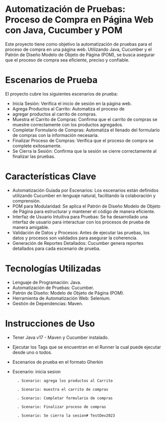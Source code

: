 # Automatización de Pruebas: Proceso de Compra en Página Web con Java, Cucumber y POM
Este proyecto tiene como objetivo la automatización de pruebas para el proceso de compra en una página web. Utilizando Java, Cucumber y el Patrón de Diseño Modelo de Objeto de Página (POM), se busca asegurar que el proceso de compra sea eficiente, preciso y confiable.

# Escenarios de Prueba
El proyecto cubre los siguientes escenarios de prueba:

- Inicia Sesión: Verifica el inicio de sesión en la página web.
- Agrega Productos al Carrito: Automatiza el proceso de 
- agregar productos al carrito de compras.
- Muestra el Carrito de Compras: Confirma que el carrito de compras se muestre correctamente con los productos agregados.
- Completar Formulario de Compras: Automatiza el llenado del formulario de compras con la información necesaria.
- Finalizar Proceso de Compras: Verifica que el proceso de compra se complete exitosamente.
- Se Cierra la Sesión: Confirma que la sesión se cierre correctamente al finalizar las pruebas.

# Características Clave
- Automatización Guiada por Escenarios: Los escenarios están definidos utilizando Cucumber en lenguaje natural, facilitando la colaboración y comprensión.
- POM para Modularidad: Se aplica el Patrón de Diseño Modelo de Objeto de Página para estructurar y mantener el código de manera eficiente.
- Interfaz de Usuario Intuitiva para Pruebas: Se ha desarrollado una interfaz de usuario para interactuar con los procesos de prueba de manera amigable.
- Validación de Datos y Procesos: Antes de ejecutar las pruebas, los datos y procesos son validados para asegurar la coherencia.
- Generación de Reportes Detallados: Cucumber genera reportes detallados para cada escenario de prueba.

# Tecnologías Utilizadas
- Lenguaje de Programación: Java.
- Automatización de Pruebas: Cucumber.
- Patrón de Diseño: Modelo de Objeto de Página (POM).
- Herramienta de Automatización Web:  Selenium.
- Gestión de Dependencias: Maven.

# Instrucciones de Uso
- Tener Java v17 - Maven y Cucumber instalado.
- Ejecutar los Tags que se encuentran en el Runner la cual puede ejecutar desde uno o todos.
- Escenarios de prueba en el formato Gherkin
- Escenario: inicia sesion
  
		. Scenario: agrega los productos al Carrito
  
		. Scenario: muestra el carrito de compras
  
		. Scenario: Completar formulario de compras
  
		. Scenario: Finalizar proceso de compras
  
		. Scenario: Se cierra la sesion# TestDev2023


